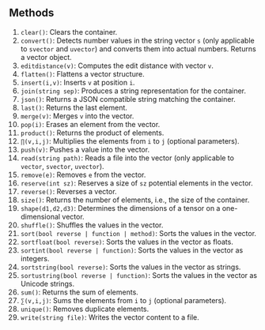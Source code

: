 ## Methods

1. `clear()`: Clears the container.
2. `convert()`: Detects number values in the string vector `s` (only applicable to `svector` and `uvector`) and converts them into actual numbers. Returns a vector object.
3. `editdistance(v)`: Computes the edit distance with vector `v`.
4. `flatten()`: Flattens a vector structure.
5. `insert(i,v)`: Inserts `v` at position `i`.
6. `join(string sep)`: Produces a string representation for the container.
7. `json()`: Returns a JSON compatible string matching the container.
8. `last()`: Returns the last element.
9. `merge(v)`: Merges `v` into the vector.
10. `pop(i)`: Erases an element from the vector.
11. `product()`: Returns the product of elements.
12. `∏(v,i,j)`: Multiplies the elements from `i` to `j` (optional parameters).
13. `push(v)`: Pushes a value into the vector.
14. `read(string path)`: Reads a file into the vector (only applicable to `vector`, `svector`, `uvector`).
15. `remove(e)`: Removes `e` from the vector.
16. `reserve(int sz)`: Reserves a size of `sz` potential elements in the vector.
17. `reverse()`: Reverses a vector.
18. `size()`: Returns the number of elements, i.e., the size of the container.
19. `shape(d1,d2,d3)`: Determines the dimensions of a tensor on a one-dimensional vector.
20. `shuffle()`: Shuffles the values in the vector.
21. `sort(bool reverse | function | method)`: Sorts the values in the vector.
22. `sortfloat(bool reverse)`: Sorts the values in the vector as floats.
23. `sortint(bool reverse | function)`: Sorts the values in the vector as integers.
24. `sortstring(bool reverse)`: Sorts the values in the vector as strings.
25. `sortustring(bool reverse | function)`: Sorts the values in the vector as Unicode strings.
26. `sum()`: Returns the sum of elements.
27. `∑(v,i,j)`: Sums the elements from `i` to `j` (optional parameters).
28. `unique()`: Removes duplicate elements.
29. `write(string file)`: Writes the vector content to a file.